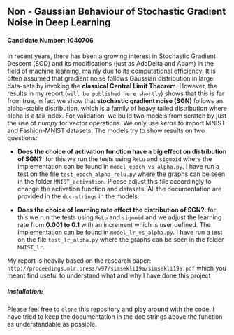 ## Non - Gaussian Behaviour of Stochastic Gradient Noise in Deep Learning

#### Candidate Number: 1040706

In recent years, there has been a growing interest in Stochastic Gradient Descent
(SGD) and its modifications (just as AdaDelta and Adam) in the field of machine learning, mainly due to its
computational efficiency. It is often assumed that gradient noise follows Gaussian
distribution in large data-sets by invoking the __classical Central Limit Theorem__.
However, the results in my report (`will be published here shortly`) shows that this is far from true, in fact we show that
__stochastic gradient noise (SGN)__ follows an alpha-stable distribution, which is a family
of heavy tailed distribution where alpha is a tail index. For validation, we build two models from scratch by just the use of *numpy* for vector operations. We only use *keras* to import MNIST and Fashion-MNIST datasets. The models try to show results on two questions: 

* __Does the choice of activation function have a big effect on distribution of SGN?__: for this we run the tests using `ReLu` and `sigmoid` where the implementation can be found in `model_epoch_vs_alpha.py`. I have run a test on the file `test_epoch_alpha_relu.py` where the graphs can be seen in the folder `MNIST_activation`. Please adjust this file accordingly to change the activation function and datasets. All the documentation are provided in the `doc-strings` in the models. 

* __Does the choice of learning rate effect the distribution of SGN?__: for this we run the tests using `ReLu` and `sigmoid` and we adjust the learning rate from __0.001 to 0.1__ with an increment which is user defined. The implementation can be found in `model_lr_vs_alpha.py`. I have run a test on the file `test_lr_alpha.py` where the graphs can be seen in the folder `MNIST_lr`. 

My report is heavily based on the research paper: `http://proceedings.mlr.press/v97/simsekli19a/simsekli19a.pdf` which you meant find useful to understand what and why I have done this project

##### Installation: 

Please feel free to `clone` this repository and play around with the code. I have tried to keep the documentation in the doc strings above the function as understandable as possible.
